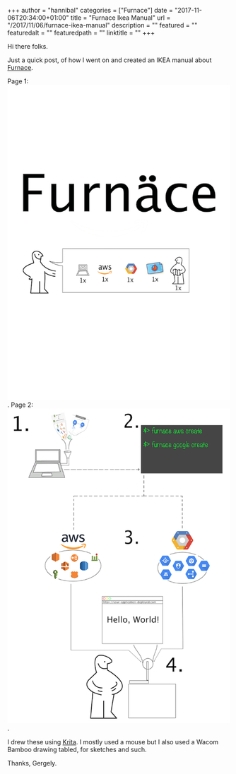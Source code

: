 +++
author = "hannibal"
categories = ["Furnace"]
date = "2017-11-06T20:34:00+01:00"
title = "Furnace Ikea Manual"
url = "/2017/11/06/furnace-ikea-manual"
description = ""
featured = ""
featuredalt = ""
featuredpath = ""
linktitle = ""
+++

Hi there folks.

Just a quick post, of how I went on and created an IKEA manual about [Furnace](https://github.com/Skarlso/go-furnace).

Page 1: ![Page 1](/img/ikea-furnace-1.png).
Page 2: ![Page 2](/img/ikea-furnace-2.png).

I drew these using [Krita](https://krita.org/en/). I mostly used a mouse but I also used a Wacom Bamboo drawing tabled, for sketches and such.

Thanks,
Gergely.